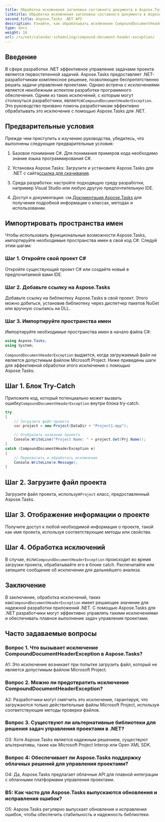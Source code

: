 ```yaml
---
title: Обработка исключения заголовка составного документа в Aspose.Tasks
linktitle: Обработка исключения заголовка составного документа в Aspose.Tasks
second_title: Aspose.Tasks .NET API
description: Узнайте, как обрабатывать исключение CompoundDocumentHeaderException в Aspose.Tasks для .NET. Получите пошаговые инструкции с примерами кода.
type: docs
weight: 16
url: /ru/net/calendar-scheduling/compound-document-header-exception/
---
```

## Введение

 В сфере разработки .NET эффективное управление задачами проекта является первостепенной задачей. Aspose.Tasks предоставляет .NET-разработчикам комплексное решение, позволяющее беспрепятственно решать задачи управления проектами. Однако встреча с исключениями является неизбежным аспектом разработки программного обеспечения. Одним из таких исключений, с которым могут столкнуться разработчики, является`CompoundDocumentHeaderException`. Это руководство призвано помочь разработчикам эффективно обрабатывать это исключение с помощью Aspose.Tasks для .NET.

## Предварительные условия

Прежде чем приступить к изучению руководства, убедитесь, что выполнены следующие предварительные условия:

1. Базовое понимание C#. Для понимания примеров кода необходимо знание языка программирования C#.
   
2.  Установка Aspose.Tasks: Загрузите и установите Aspose.Tasks для .NET с сайта[ссылка для скачивания](https://releases.aspose.com/tasks/net/).

3. Среда разработки: настройте подходящую среду разработки, например Visual Studio или любую другую предпочтительную IDE.

4.  Доступ к документации: см.[Документация Aspose.Tasks](https://reference.aspose.com/tasks/net/) для получения подробной информации о классах, методах и использовании.

## Импортировать пространства имен

Чтобы использовать функциональные возможности Aspose.Tasks, импортируйте необходимые пространства имен в свой код C#. Следуй этим шагам:

### Шаг 1. Откройте свой проект C#

Откройте существующий проект C# или создайте новый в предпочитаемой вами IDE.

### Шаг 2. Добавьте ссылку на Aspose.Tasks

Добавьте ссылку на библиотеку Aspose.Tasks в свой проект. Этого можно добиться, установив библиотеку через диспетчер пакетов NuGet или вручную ссылаясь на DLL.

### Шаг 3. Импортируйте пространства имен

Импортируйте необходимые пространства имен в начало файла C#:

```csharp
using Aspose.Tasks;
using System;


```

`CompoundDocumentHeaderException` выдается, когда загружаемый файл не является допустимым файлом Microsoft Project. Ниже приведены шаги для эффективной обработки этого исключения с помощью Aspose.Tasks:

## Шаг 1. Блок Try-Catch

 Приложите код, который потенциально может вызвать ошибку`CompoundDocumentHeaderException` внутри блока try-catch.

```csharp
try
{
    // Загрузите файл проекта
    var project = new Project(DataDir + "Project1.mpp");

    // Отобразить название проекта
    Console.WriteLine("Project Name: " + project.Get(Prj.Name));
}
catch (CompoundDocumentHeaderException e)
{
    // Перехватить и обработать исключение
    Console.WriteLine(e.Message);
}
```

## Шаг 2. Загрузите файл проекта

 Загрузите файл проекта, используя`Project` класс, предоставленный Aspose.Tasks.

## Шаг 3. Отображение информации о проекте

Получите доступ к любой необходимой информации о проекте, такой как имя проекта, используя соответствующие методы или свойства.

## Шаг 4. Обработка исключений

 В случае, если`CompoundDocumentHeaderException` происходит во время загрузки проекта, обрабатывайте его в блоке catch. Распечатайте или запишите сообщение об исключении для дальнейшего анализа.

## Заключение

 В заключение, обработка исключений, таких как`CompoundDocumentHeaderException` имеет решающее значение для надежной разработки приложений .NET. С помощью Aspose.Tasks для .NET разработчики могут эффективно управлять такими исключениями и обеспечивать плавное выполнение задач управления проектами.

## Часто задаваемые вопросы

### Вопрос 1. Что вызывает исключение CompoundDocumentHeaderException в Aspose.Tasks?

A1: Это исключение возникает при попытке загрузить файл, который не является допустимым файлом Microsoft Project.

### Вопрос 2. Можно ли предотвратить исключение CompoundDocumentHeaderException?

A2: Разработчики могут смягчить это исключение, гарантируя, что загружаются только действительные файлы Microsoft Project, используя соответствующие методы проверки файлов.

### Вопрос 3. Существуют ли альтернативные библиотеки для решения задач управления проектами в .NET?

О3: Хотя Aspose.Tasks является надежным решением, существуют альтернативы, такие как Microsoft Project Interop или Open XML SDK.

### Вопрос 4: Обеспечивает ли Aspose.Tasks поддержку облачных решений для управления проектами?

О4: Да, Aspose.Tasks предлагает облачные API для плавной интеграции с облачными платформами управления проектами.

### В5: Как часто для Aspose.Tasks выпускаются обновления и исправления ошибок?

О5: Aspose.Tasks регулярно выпускает обновления и исправления ошибок, чтобы обеспечить стабильность и надежность библиотеки.